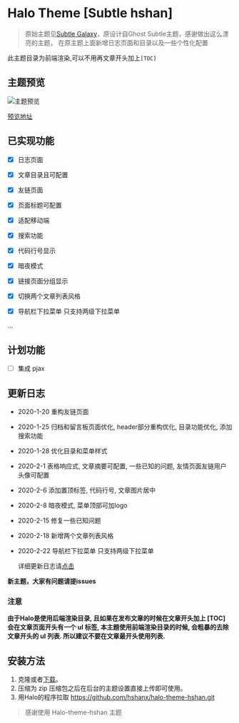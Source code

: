 # Halo Theme [Subtle hshan]

> 原始主题见[Subtle Galaxy](https://github.com/GalaxySuze/gridea-theme-subtle-galaxy)，原设计自Ghost Subtle主题，感谢做出这么漂亮的主题， 在原主题上面新增日志页面和目录以及一些个性化配置

此主题目录为前端渲染,可以不用再文章开头加上`[TOC]`

## 主题预览
![主题预览](https://github.com/hshanx/halo-theme-hshan/blob/master/screenshot.png )

[预览地址](https://meisen.pro)

## 已实现功能 
* [x] 日志页面
* [x] 文章目录且可配置
* [x] 友链页面
* [x] 页面标题可配置
* [x] 适配移动端
* [x] 搜索功能
* [x] 代码行号显示
* [x] 暗夜模式
* [x] 链接页面分组显示
* [x] 切换两个文章列表风格
* [x] 导航栏下拉菜单 只支持两级下拉菜单


...
## 计划功能
* [ ] 集成 pjax 

## 更新日志
- 2020-1-20 重构友链页面
- 2020-1-25 归档和留言板页面优化,
          header部分重构优化,
          目录功能优化,
          添加搜索功能
- 2020-1-28 优化目录和菜单样式
- 2020-2-1 表格响应式, 文章摘要可配置, 一些已知的问题, 友情页面友链用户头像可配置
- 2020-2-6 添加置顶标签, 代码行号, 文章图片居中
- 2020-2-8 暗夜模式, 菜单顶部可加logo
- 2020-2-15 修复一些已知问题
- 2020-2-18 新增两个文章列表风格
- 2020-2-22 导航栏下拉菜单 只支持两级下拉菜单
      
  详细更新日志请[点击](https://meisen.pro/s/update-log)        
          

**新主题，大家有问题请提issues**

### 注意

**由于Halo是使用后端渲染目录, 且如果在发布文章的时候在文章开头加上 [TOC] 会在文章页面开头有一个 ul 标签, 
本主题使用前端渲染目录的时候, 会粗暴的去除文章开头的 ul 列表. 所以建议不要在文章最开头使用列表.**



## 安装方法
1. 克隆或者[下载](https://github.com/hshanx/halo-theme-hshan/releases)。
2. 压缩为 zip 压缩包之后在后台的主题设置直接上传即可使用。
3. 用Halo的程序拉取 https://github.com/hshanx/halo-theme-hshan.git

> 感谢使用 Halo-theme-hshan 主题
